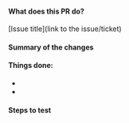 #### What does this PR do?

[Issue title](link to the issue/ticket)

#### Summary of the changes

#### Things done:
 *
 *

#### Steps to test
